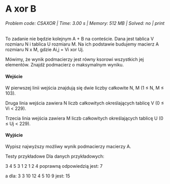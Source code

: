 # A xor B
###### Problem code: CSAXOR \| Time: 3.00 s \| Memory: 512 MB \| Solved: no \| print

To zadanie nie będzie kolejnym A + B na conteście. Dana jest tablica V rozmiaru N i tablica U rozmiaru M. Na ich podstawie budujemy macierz A rozmiaru N x M, gdzie Ai,j = Vi xor Uj.

Mówimy, że wynik podmacierzy jest równy ksorowi wszystkich jej elementów. Znajdź podmacierz o maksymalnym wyniku.

#### Wejście
W pierwszej linii wejścia znajdują się dwie liczby całkowite N, M (1 ≤ N, M ≤ 103).

Druga linia wejścia zawiera N liczb całkowitych określających tablicę V (0 ≤ Vi < 229).

Trzecia linia wejścia zawiera M liczb całkowitych określających tablicę U (0 ≤ Uj < 229).

#### Wyjście
Wypisz najwyższy możliwy wynik podmacierzy macierzy A.

Testy przykładowe
Dla danych przykładowych:

3 4
5 3 1
2 1 2 4
poprawną odpowiedzią jest:
7

a dla:
3 3
10 12 4
5 10 9
jest:
15

